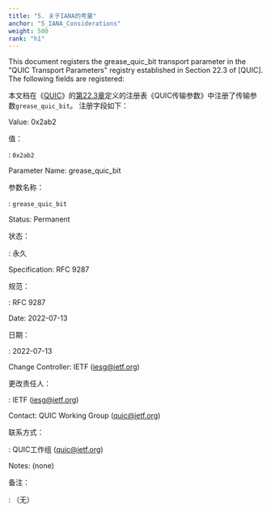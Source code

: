 ```yaml
---
title: "5. 关于IANA的考量"
anchor: "5_IANA_Considerations"
weight: 500
rank: "h1"
---
```


This document registers the grease_quic_bit transport parameter in the "QUIC Transport Parameters" registry established in Section 22.3 of [QUIC]. The following fields are registered:

本文档在《[QUIC]()》的[第22.3章]()定义的注册表《QUIC传输参数》中注册了传输参数`grease_quic_bit`。
注册字段如下：

Value:
0x2ab2

值：

:   `0x2ab2`

Parameter Name:
grease_quic_bit

参数名称：

:   `grease_quic_bit`

Status:
Permanent

状态：

:   永久

Specification:
RFC 9287

规范：

:   RFC 9287

Date:
2022-07-13

日期：

:   2022-07-13

Change Controller:
IETF (iesg@ietf.org)

更改责任人：

:   IETF ([iesg@ietf.org](mailto:iesg@ietf.org))

Contact:
QUIC Working Group (quic@ietf.org)

联系方式：

:   QUIC工作组 ([quic@ietf.org](mailto:quic@ietf.org))

Notes:
(none)

备注：

:   （无）
